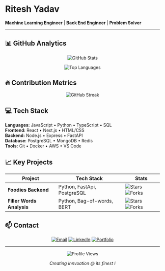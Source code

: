 # Ritesh Yadav  

**Machine Learning Engineer** | **Back End Engineer** | **Problem Solver**

---

## 📊 GitHub Analytics

<div align="center">

![GitHub Stats](https://github-readme-stats.vercel.app/api?username=ritesh-auth&show_icons=true&theme=dark&hide_border=true&include_all_commits=true&count_private=true)

![Top Languages](https://github-readme-stats.vercel.app/api/top-langs/?username=ritesh-auth&layout=compact&theme=dark&hide_border=true&langs_count=6)

</div>

## 🔥 Contribution Metrics

<div align="center">

![GitHub Streak](https://github-readme-streak-stats.herokuapp.com/?user=ritesh-auth&theme=dark&hide_border=true)

</div>

## 💻 Tech Stack

**Languages:** JavaScript • Python • TypeScript • SQL  
**Frontend:** React • Next.js • HTML/CSS  
**Backend:** Node.js • Express • FastAPI  
**Database:** PostgreSQL • MongoDB • Redis  
**Tools:** Git • Docker • AWS • VS Code  

## 📈 Key Projects

| Project | Tech Stack | Stats |
|---------|------------|-------|
| **Foodies Backend** | Python, FastApi, PostgreSQL | ![Stars](https://img.shields.io/github/stars/ritesh-auth/fd-backend?style=flat-square&color=white) ![Forks](https://img.shields.io/github/forks/ritesh-auth/fd-backend?style=flat-square&color=gray) |
| **Filler Words Analysis** | Python, Bag-of-words, BERT | ![Stars](https://img.shields.io/github/stars/ritesh-auth/filler-word-analysis?style=flat-square&color=white) ![Forks](https://img.shields.io/github/forks/ritesh-auth/filler-word-analysis?style=flat-square&color=gray) |

## 📫 Contact

<div align="center">

[![Email](https://img.shields.io/badge/Email-D14836?style=for-the-badge&logo=gmail&logoColor=white)](mailto:ritesh@ritesh.info)
[![LinkedIn](https://img.shields.io/badge/LinkedIn-0077B5?style=for-the-badge&logo=linkedin&logoColor=white)](https://www.linkedin.com/in/ritesh-yadav-auth/)
[![Portfolio](https://img.shields.io/badge/Portfolio-000000?style=for-the-badge&logo=safari&logoColor=white)](https://ritesh.info)

</div>  

---

<div align="center">

![Profile Views](https://komarev.com/ghpvc/?username=ritesh-auth&style=flat-square&color=brightgreen)

*Creating innvoation @ its finest !*

</div>
